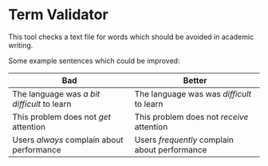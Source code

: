 # Term Validator

This tool checks a text file for words which should be avoided in academic writing.



Some example sentences which could be improved:

| Bad                                         | Better                                        |
| ------------------------------------------- | --------------------------------------------- |
| The language was _a bit difficult_ to learn | The language was was _difficult_ to learn     |
| This problem does not _get_ attention       | This problem does not _receive_ attention     |
| Users _always_ complain about performance   | Users _frequently_ complain about performance |